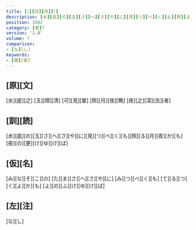 ```yaml
---
title: [（][詠][月][）]
description: [水][底][の][玉][さ][へ][さ][や][に][見][つ][べ][く][も][照][る][月][夜][か][も][夜][の][更][け][ゆ][け][ば]
position: 1082
category: [巻]7
version: '1.0'
volume: 7
comparison:
- [な][し]
keywords:
- [雑][歌]
---
```


## [原][文]

[水][底][之] [玉][障][清] [可][見][裳] [照][月][夜][鴨] [夜][之][深][去][者]

## [訓][読]

[水][底][の][玉][さ][へ][さ][や][に][見][つ][べ][く][も][照][る][月][夜][か][も][夜][の][更][け][ゆ][け][ば]

## [仮][名]

[み][な][そ][こ][の] [た][ま][さ][へ][さ][や][に] [み][つ][べ][く][も] [て][る][つ][く][よ][か][も] [よ][の][ふ][け][ゆ][け][ば]

## [左][注]

[な][し]
